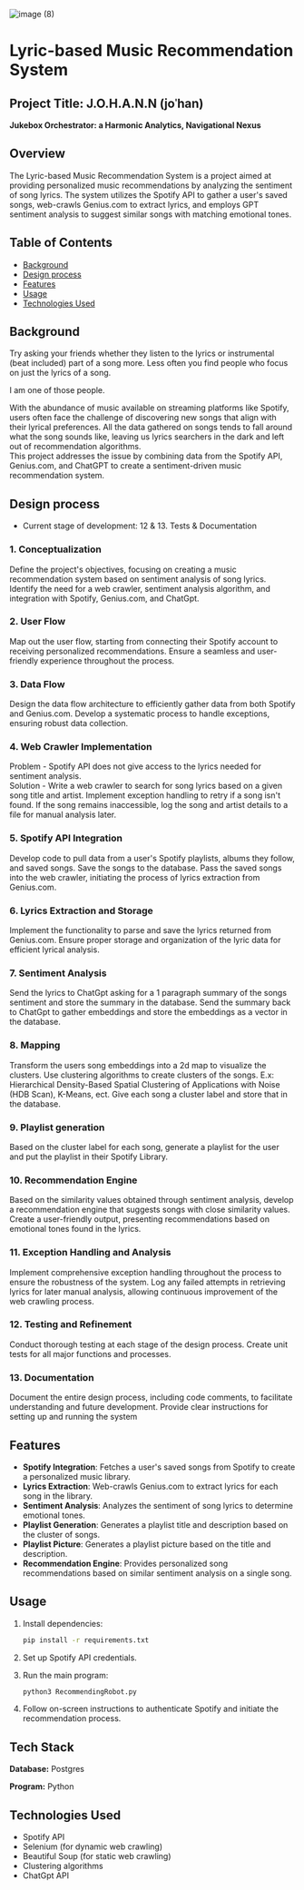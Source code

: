 
![image (8)](https://github.com/AidenEscamilla/Johann/assets/66649961/4ca99d53-2a6b-480c-aa0f-9ea68668d4b4)



# Lyric-based Music Recommendation System
## Project Title: J.O.H.A.N.N (joˈhan)
**Jukebox Orchestrator: a Harmonic Analytics, Navigational Nexus**

## Overview

The Lyric-based Music Recommendation System is a project aimed at providing personalized music recommendations by analyzing the sentiment of song lyrics. The system utilizes the Spotify API to gather a user's saved songs, web-crawls Genius.com to extract lyrics, and employs GPT sentiment analysis to suggest similar songs with matching emotional tones.

## Table of Contents

- [Background](#background)
- [Design process](#design-process)
- [Features](#features)
- [Usage](#usage)
- [Technologies Used](#technologies-used)

## Background

Try asking your friends whether they listen to the lyrics or instrumental (beat included) part of a song more. Less often you find people who focus on just the lyrics of a song.

I am one of those people.

With the abundance of music available on streaming platforms like Spotify, users often face the challenge of discovering new songs that align with their lyrical preferences. All the data gathered on songs tends to fall around what the song sounds like, leaving us lyrics searchers in the dark and left out of recommendation algorithms.\
This project addresses the issue by combining data from the Spotify API, Genius.com, and ChatGPT to create a sentiment-driven music recommendation system.


## Design process
- Current stage of development: 12 & 13. Tests & Documentation
### 1. Conceptualization

Define the project's objectives, focusing on creating a music recommendation system based on sentiment analysis of song lyrics. Identify the need for a web crawler, sentiment analysis algorithm, and integration with Spotify, Genius.com, and ChatGpt.

### 2. User Flow

Map out the user flow, starting from connecting their Spotify account to receiving personalized recommendations. Ensure a seamless and user-friendly experience throughout the process.

### 3. Data Flow

Design the data flow architecture to efficiently gather data from both Spotify and Genius.com. Develop a systematic process to handle exceptions, ensuring robust data collection.

### 4. Web Crawler Implementation

Problem - Spotify API does not give access to the lyrics needed for sentiment analysis.\
Solution - Write a web crawler to search for song lyrics based on a given song title and artist. Implement exception handling to retry if a song isn't found. If the song remains inaccessible, log the song and artist details to a file for manual analysis later.

### 5. Spotify API Integration

Develop code to pull data from a user's Spotify playlists, albums they follow, and saved songs. Save the songs to the database. Pass the saved songs into the web crawler, initiating the process of lyrics extraction from Genius.com.

### 6. Lyrics Extraction and Storage

Implement the functionality to parse and save the lyrics returned from Genius.com. Ensure proper storage and organization of the lyric data for efficient lyrical analysis.

### 7. Sentiment Analysis

Send the lyrics to ChatGpt asking for a 1 paragraph summary of the songs sentiment and store the summary in the database. Send the summary back to ChatGpt to gather embeddings and store the embeddings as a vector in the database.  

### 8. Mapping

Transform the users song embeddings into a 2d map to visualize the clusters. Use clustering algorithms to create clusters of the songs. E.x: Hierarchical Density-Based Spatial Clustering of Applications with Noise (HDB Scan), K-Means, ect. Give each song a cluster label and store that in the database.

### 9. Playlist generation

Based on the cluster label for each song, generate a playlist for the user and put the playlist in their Spotify Library.

### 10. Recommendation Engine

Based on the similarity values obtained through sentiment analysis, develop a recommendation engine that suggests songs with close similarity values. Create a user-friendly output, presenting recommendations based on emotional tones found in the lyrics.

### 11. Exception Handling and Analysis

Implement comprehensive exception handling throughout the process to ensure the robustness of the system. Log any failed attempts in retrieving lyrics for later manual analysis, allowing continuous improvement of the web crawling process.

### 12. Testing and Refinement

Conduct thorough testing at each stage of the design process. Create unit tests for all major functions and processes.

### 13. Documentation

Document the entire design process, including code comments, to facilitate understanding and future development. Provide clear instructions for setting up and running the system


## Features

- **Spotify Integration**: Fetches a user's saved songs from Spotify to create a personalized music library.
- **Lyrics Extraction**: Web-crawls Genius.com to extract lyrics for each song in the library.
- **Sentiment Analysis**: Analyzes the sentiment of song lyrics to determine emotional tones.
- **Playlist Generation**: Generates a playlist title and description based on the cluster of songs.
- **Playlist Picture**: Generates a playlist picture based on the title and description.
- **Recommendation Engine**: Provides personalized song recommendations based on similar sentiment analysis on a single song.

## Usage
1. Install dependencies:
   ```bash
   pip install -r requirements.txt
   ```
2. Set up Spotify API credentials.
3. Run the main program:

   ```bash
   python3 RecommendingRobot.py
   ```

4. Follow on-screen instructions to authenticate Spotify and initiate the recommendation process.

## Tech Stack

**Database:** Postgres

**Program:** Python

## Technologies Used

- Spotify API
- Selenium (for dynamic web crawling)
- Beautiful Soup (for static web crawling)
- Clustering algorithms
- ChatGpt API
